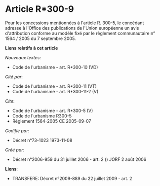 # Article R*300-9

Pour les concessions mentionnées à l'article R. 300-5, le concédant adresse à l'Office des publications de l'Union européenne
un avis d'attribution conforme au modèle fixé par le règlement communautaire n° 1564 / 2005 du 7 septembre 2005.

**Liens relatifs à cet article**

_Nouveaux textes_:

  - Code de l'urbanisme - art. R*300-10 (VD)

_Cité par_:

  - Code de l'urbanisme - art. R*300-11 (VT)
  - Code de l'urbanisme - art. R*300-11-2 (V)

_Cite_:

  - Code de l'urbanisme - art. R*300-5 (V)
  - Code de l'urbanisme R300-5
  - Règlement 1564-2005 CE 2005-09-07

_Codifié par_:

  - Décret n°73-1023 1973-11-08

_Créé par_:

  - Décret n°2006-959 du 31 juillet 2006 - art. 2 () JORF 2 août 2006

**Liens**:

  - TRANSFERE: Décret n°2009-889 du 22 juillet 2009 - art. 2
